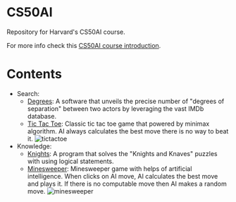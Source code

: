 # CS50AI
Repository for Harvard's CS50AI course.

For more info check this [CS50AI course introduction](https://cs50.harvard.edu/ai/2020/).

# Contents
- Search:
  - [Degrees](https://github.com/BurakAhmet/cs50AI/tree/main/0.Search/degrees): A software that unveils the precise number of "degrees of separation" between two actors by leveraging the vast IMDb database.
  - [Tic Tac Toe](https://github.com/BurakAhmet/cs50AI/tree/main/0.Search/tictactoe): Classic tic tac toe game that powered by minimax algorithm. AI always calculates the best move there is no way to beat it.
    ![tictactoe](https://github.com/BurakAhmet/cs50AI/assets/89780902/ec4faefa-aa9d-4c93-b4da-81a01a4775e1)
- Knowledge:
  - [Knights](https://github.com/BurakAhmet/cs50AI/tree/main/1.Knowledge/knights): A program that solves the "Knights and Knaves" puzzles with using logical statements.
  - [Minesweeper](https://github.com/BurakAhmet/cs50AI/tree/main/1.Knowledge/minesweeper): Minesweeper game with helps of artificial intelligence. When clicks on AI move, AI calculates the best move and plays it. If there is no computable move then AI makes a random move.
    ![minesweeper](https://github.com/BurakAhmet/cs50AI/assets/89780902/6e3d5032-acd1-4b88-b98b-c4312f1eaa7c)
